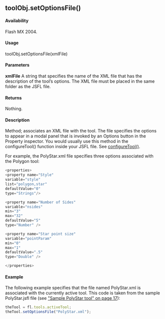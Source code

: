 ## toolObj.setOptionsFile()

#### Availability

Flash MX 2004.

#### Usage

toolObj.setOptionsFile(xmlFile)

#### Parameters

**xmlFile** A string that specifies the name of the XML file that has the description of the tool’s options. The XML file must be placed in the same folder as the JSFL file.

#### Returns

Nothing.

#### Description

Method; associates an XML file with the tool. The file specifies the options to appear in a modal panel that is invoked by an Options button in the Property inspector. You would usually use this method in the configureTool() function inside your JSFL file. See [configureTool()](../Top-Level_Functions_and_Methods/configureTool.md).

For example, the PolyStar.xml file specifies three options associated with the Polygon tool:

```javascript
<properties>
<property name="Style"
variable="style"
list="polygon,star"
defaultValue="0"
type="Strings"/>

<property name="Number of Sides"
variable="nsides"
min="3"
max="32"
defaultValue="5"
type="Number" />

<property name="Star point size"
variable="pointParam"
min="0"
max="1"
defaultValue=".5"
type="Double" />

</properties>
```
#### Example

The following example specifies that the file named PolyStar.xml is associated with the currently active tool. This code is taken from the sample PolyStar.jsfl file (see ["Sample PolyStar tool" on page 17](../Introduction/Sample_implementations.md)):

```javascript
theTool = fl.tools.activeTool;
theTool.setOptionsFile("PolyStar.xml");

```